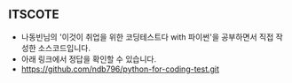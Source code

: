 ## ITSCOTE

* 나동빈님의 '이것이 취업을 위한 코딩테스트다 with 파이썬'을 공부하면서 직접 작성한 소스코드입니다.
* 아래 링크에서 정답을 확인할 수 있습니다.
* https://github.com/ndb796/python-for-coding-test.git
